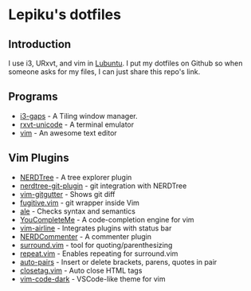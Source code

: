 Lepiku's dotfiles
===============

## Introduction
I use i3, URxvt, and vim in [Lubuntu](https://lubuntu.net/).
I put my dotfiles on Github so when someone asks for my files, I can just share this repo's link.

## Programs
* [i3-gaps](https://github.com/Airblader/i3) - A Tiling window manager.
* [rxvt-unicode](https://wiki.archlinux.org/index.php/Rxvt-unicode) - A terminal emulator
* [vim](https://github.com/vim/vim) - An awesome text editor

## Vim Plugins
* [NERDTree](https://github.com/scrooloose/nerdtree) - A tree explorer plugin
* [nerdtree-git-plugin](https://github.com/Xuyuanp/nerdtree-git-plugin.git) - git integration with NERDTree
* [vim-gitgutter](https://github.com/airblade/vim-gitgutter) - Shows git diff
* [fugitive.vim](https://github.com/tpope/vim-fugitive) - git wrapper inside Vim
* [ale](https://github.com/w0rp/ale) - Checks syntax and semantics
* [YouCompleteMe](https://github.com/Valloric/YouCompleteMe) - A code-completion engine for vim
* [vim-airline](https://github.com/vim-airline/vim-airline) - Integrates plugins with status bar
* [NERDCommenter](https://github.com/scrooloose/nerdcommenter) - A commenter plugin
* [surround.vim](https://github.com/tpope/vim-surround) - tool for quoting/parenthesizing
* [repeat.vim](https://github.com/tpope/vim-repeat) - Enables repeating for surround.vim
* [auto-pairs](https://github.com/jiangmiao/auto-pairs) - Insert or delete brackets, parens, quotes in pair
* [closetag.vim](https://github.com/alvan/vim-closetag) - Auto close HTML tags
* [vim-code-dark](https://github.com/tomasiser/vim-code-dark) - VSCode-like theme for vim

